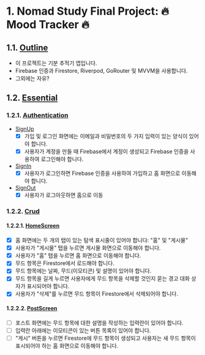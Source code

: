 # 1. Nomad Study Final Project: 🔥 Mood Tracker 🔥

## 1.1. [Outline](#Outline)

- 이 프로젝트는 기분 추적기 앱입니다.
- Firebase 인증과 Firestore, Riverpod, GoRouter 및 MVVM을 사용합니다.
- 그외에는 자유?

## 1.2. [Essential](#Essential)

### 1.2.1. [Authentication](#Authentication)

- [SignUp](#SignUp)
  - [x] 가입 및 로그인 화면에는 이메일과 비밀번호의 두 가지 입력이 있는 양식이 있어야 합니다.
  - [x] 사용자가 계정을 만들 때 Firebase에서 계정이 생성되고 Firebase 인증을 사용하여 로그인해야 합니다.
- [SignIn](#SignIn)
  - [x] 사용자가 로그인하면 Firebase 인증을 사용하여 가입하고 홈 화면으로 이동해야 합니다.
- [SignOut](#SignOut)
  - [x] 사용자가 로그아웃하면 홈으로 이동

### 1.2.2. [Crud](#Crud)

#### 1.2.2.1. [HomeScreen](#HomeScreen)

- [x] 홈 화면에는 두 개의 탭이 있는 탐색 표시줄이 있어야 합니다: "홈" 및 "게시물"
- [x] 사용자가 "게시물" 탭을 누르면 게시물 화면으로 이동해야 합니다.
- [x] 사용자가 "홈" 탭을 누르면 홈 화면으로 이동해야 합니다.
- [x] 무드 항목은 Firestore에서 로드해야 합니다.
- [x] 무드 항목에는 날짜, 무드(이모티콘) 및 설명이 있어야 합니다.
- [x] 무드 항목을 길게 누르면 사용자에게 무드 항목을 삭제할 것인지 묻는 경고 대화 상자가 표시되어야 합니다.
- [x] 사용자가 "삭제"를 누르면 무드 항목이 Firestore에서 삭제되어야 합니다.

#### 1.2.2.2. [PostScreen](#PostScreen)

- [ ] 포스트 화면에는 무드 항목에 대한 설명을 작성하는 입력란이 있어야 합니다.
- [ ] 입력란 아래에는 이모티콘이 있는 버튼 목록이 있어야 합니다.
- [ ] "게시" 버튼을 누르면 Firestore에 무드 항목이 생성되고 사용자는 새 무드 항목이 표시되어야 하는 홈 화면으로 이동해야 합니다.

